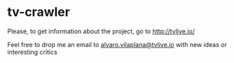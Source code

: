 tv-crawler
==========

Please, to get information about the project, go to http://tvlive.io/ 

Feel free to drop me an email to alvaro.vilaplana@tvlive.io with new ideas or interesting critics
